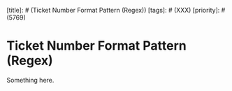 [title]: # (Ticket Number Format Pattern (Regex))
[tags]: # (XXX)
[priority]: # (5769)
# Ticket Number Format Pattern (Regex)
Something here.
